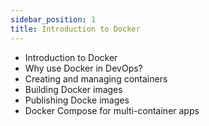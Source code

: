 ```yaml
---
sidebar_position: 1
title: Introduction to Docker
---
```


- Introduction to Docker
- Why use Docker in DevOps?
- Creating and managing containers
- Building Docker images
- Publishing Docke images
- Docker Compose for multi-container apps